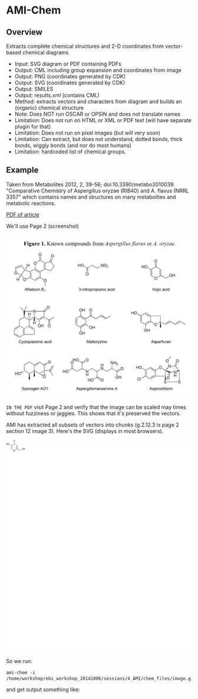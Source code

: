 # AMI-Chem

## Overview

Extracts complete chemical structures and 2-D coordinates from vector-based chemical diagrams

* Input: SVG diagram or PDF containing PDFs
* Output: CML including group expansion and coordinates from image
* Output: PNG (coordinates generated by CDK)
* Output: SVG (coordinates generated by CDK)
* Output: SMILES 
* Output: results.xml (contains CML)
* Method: extracts vectors and characters from diagram and builds an (organic) chemical structure
* Note: Does NOT run OSCAR or OPSIN and does not translate names
* Limitation: Does not run on HTML or XML or PDF text (will have separate plugin for that)
* Limitation: Does not run on pixel images (but will very soon)
* Limitation: Can extract, but does not understand, dotted bonds, thick bonds, wiggly bonds (and nor do most humans)
* Limitation: hardcoded list of chemical groups.

## Example

Taken from Metabolites 2012, 2, 39-56; doi:10.3390/metabo2010039. "Comparative Chemistry of Aspergillus oryzae (RIB40) and
A. flavus (NRRL 3357" which contains names and structures on many metabolites and metabolic reactions.

[PDF of article](https://raw.githubusercontent.com/ContentMine/ebi_workshop_20141006/master/sessions/4_AMI/chem_files/metabolites-02-00039.pdf) 

We'll use Page 2 (screenshot)

![image of Figure 2](https://raw.githubusercontent.com/ContentMine/ebi_workshop_20141006/master/sessions/4_AMI/chem_files/metabo2010039.png)

``IN THE PDF`` visit Page 2 and verify that the image can be scaled may times without fuzziness or jaggies. This shows that it's preserved the vectors.

AMI has extracted all subsets of vectors into chunks (g.2.12.3 is page 2 section 12 image 3). Here's the SVG (displays in most browsers).

![svg of kojic acid](https://raw.githubusercontent.com/ContentMine/ebi_workshop_20141006/master/sessions/4_AMI/chem_files/image.g.2.13.svg)

So we run:

```
ami-chem -i /home/workshop/ebi_workshop_20141006/sessions/4_AMI/chem_files/image.g.2.13.svg
```

and get output something like:





